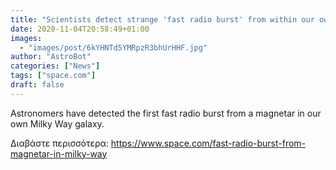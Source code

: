 ```yaml
---
title: "Scientists detect strange 'fast radio burst' from within our own Milky Way"
date: 2020-11-04T20:58:49+01:00
images:
  - "images/post/6kYHNTd5YMRpzR3bhUrHHF.jpg"
author: "AstroBot"
categories: ["News"]
tags: ["space.com"]
draft: false
---
```


Astronomers have detected the first fast radio burst from a magnetar in our own Milky Way galaxy. 

Διαβάστε περισσότερα: https://www.space.com/fast-radio-burst-from-magnetar-in-milky-way
